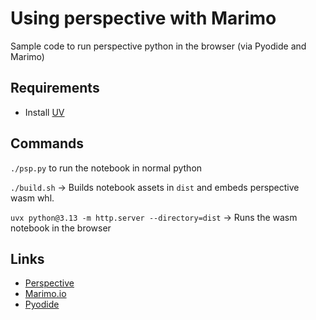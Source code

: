 # Using perspective with Marimo

Sample code to run perspective python in the browser (via Pyodide and Marimo)

## Requirements

- Install [UV](https://docs.astral.sh/uv/)

## Commands

`./psp.py` to run the notebook in normal python

`./build.sh` -> Builds notebook assets in `dist` and embeds perspective wasm whl.

`uvx python@3.13 -m http.server --directory=dist` -> Runs the wasm notebook in the browser

## Links

- [Perspective](https://perspective.finos.org/)
- [Marimo.io](https://marimo.io/)
- [Pyodide](https://pyodide.org/en/stable/)
